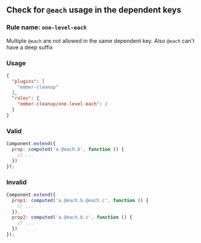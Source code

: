 ## Check for `@each` usage in the dependent keys

### Rule name: `one-level-each`

Multiple `@each` are not allowed in the same dependent key. Also `@each` can't have a deep suffix

### Usage

```json
{
  "plugins": [
    "ember-cleanup"
  ],
  "rules": {
    "ember-cleanup/one-level-each": 2
  }
}
```

### Valid

```javascript
Component.extend({
  prop: computed('a.@each.b', function () {
    // ...
  })
});
```

### Invalid

```javascript
Component.extend({
  prop1: computed('a.@each.b.@each.c', function () {
    // ...
  }),
  prop2: computed('a.@each.b.c', function () {
    // ...
  })
});
```